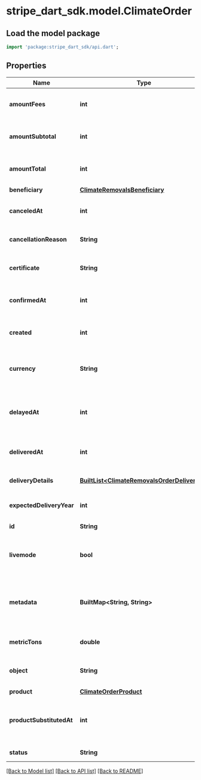 # stripe_dart_sdk.model.ClimateOrder

## Load the model package
```dart
import 'package:stripe_dart_sdk/api.dart';
```

## Properties
Name | Type | Description | Notes
------------ | ------------- | ------------- | -------------
**amountFees** | **int** | Total amount of [Frontier](https://frontierclimate.com/)'s service fees in the currency's smallest unit. | 
**amountSubtotal** | **int** | Total amount of the carbon removal in the currency's smallest unit. | 
**amountTotal** | **int** | Total amount of the order including fees in the currency's smallest unit. | 
**beneficiary** | [**ClimateRemovalsBeneficiary**](ClimateRemovalsBeneficiary.md) |  | [optional] 
**canceledAt** | **int** | Time at which the order was canceled. Measured in seconds since the Unix epoch. | [optional] 
**cancellationReason** | **String** | Reason for the cancellation of this order. | [optional] 
**certificate** | **String** | For delivered orders, a URL to a delivery certificate for the order. | [optional] 
**confirmedAt** | **int** | Time at which the order was confirmed. Measured in seconds since the Unix epoch. | [optional] 
**created** | **int** | Time at which the object was created. Measured in seconds since the Unix epoch. | 
**currency** | **String** | Three-letter [ISO currency code](https://www.iso.org/iso-4217-currency-codes.html), in lowercase, representing the currency for this order. | 
**delayedAt** | **int** | Time at which the order's expected_delivery_year was delayed. Measured in seconds since the Unix epoch. | [optional] 
**deliveredAt** | **int** | Time at which the order was delivered. Measured in seconds since the Unix epoch. | [optional] 
**deliveryDetails** | [**BuiltList&lt;ClimateRemovalsOrderDeliveries&gt;**](ClimateRemovalsOrderDeliveries.md) | Details about the delivery of carbon removal for this order. | 
**expectedDeliveryYear** | **int** | The year this order is expected to be delivered. | 
**id** | **String** | Unique identifier for the object. | 
**livemode** | **bool** | Has the value `true` if the object exists in live mode or the value `false` if the object exists in test mode. | 
**metadata** | **BuiltMap&lt;String, String&gt;** | Set of [key-value pairs](https://stripe.com/docs/api/metadata) that you can attach to an object. This can be useful for storing additional information about the object in a structured format. | 
**metricTons** | **double** | Quantity of carbon removal that is included in this order. | 
**object** | **String** | String representing the object's type. Objects of the same type share the same value. | 
**product** | [**ClimateOrderProduct**](ClimateOrderProduct.md) |  | 
**productSubstitutedAt** | **int** | Time at which the order's product was substituted for a different product. Measured in seconds since the Unix epoch. | [optional] 
**status** | **String** | The current status of this order. | 

[[Back to Model list]](../README.md#documentation-for-models) [[Back to API list]](../README.md#documentation-for-api-endpoints) [[Back to README]](../README.md)


